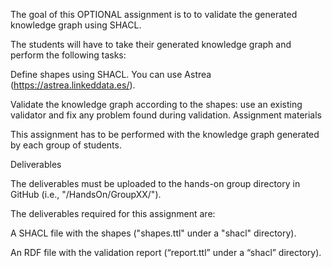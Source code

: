 The goal of this OPTIONAL assignment is to to validate the generated knowledge graph using SHACL.

The students will have to take their generated knowledge graph and perform the following tasks:


Define shapes using SHACL. You can use Astrea (https://astrea.linkeddata.es/).

Validate the knowledge graph according to the shapes: use an existing validator and fix any problem found during validation.
Assignment materials

This assignment has to be performed with the knowledge graph generated by each group of students.

Deliverables

The deliverables must be uploaded to the hands-on group directory in GitHub (i.e., "/HandsOn/GroupXX/").

The deliverables required for this assignment are:

A SHACL file with the shapes ("shapes.ttl" under a "shacl" directory).

An RDF file with the validation report (“report.ttl” under a “shacl” directory).
